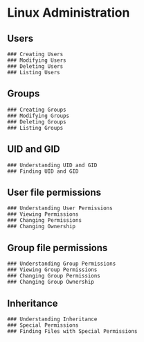 # Linux Administration

## Users

    ### Creating Users
    ### Modifying Users
    ### Deleting Users
    ### Listing Users

## Groups

    ### Creating Groups
    ### Modifying Groups
    ### Deleting Groups
    ### Listing Groups

## UID and GID

    ### Understanding UID and GID
    ### Finding UID and GID

## User file permissions

    ### Understanding User Permissions
    ### Viewing Permissions
    ### Changing Permissions
    ### Changing Ownership

## Group file permissions

    ### Understanding Group Permissions
    ### Viewing Group Permissions
    ### Changing Group Permissions
    ### Changing Group Ownership

## Inheritance

    ### Understanding Inheritance
    ### Special Permissions
    ### Finding Files with Special Permissions
